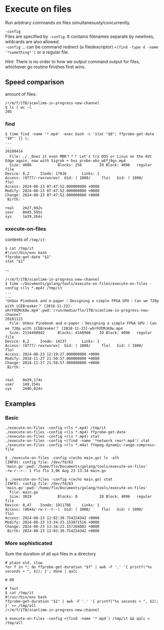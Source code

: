 # Execute on files

Run arbitrary commands on files simultaneously/concurrently.

`-config`  
Files are specified by `-config`. It contains filenames separate by newlines, wildcards are also allowed.  
`-config` ... can be command redirect (a filedescriptor) `<(find -type d -name '*something*')` or a regular file.

*Hint*: There is no order to how we output command output for files, whichever go routine finishes first wins.

## Speed comparison


amount of files:

```text
/r/m/f/1TB/scanlime-in-progress-new-channel
$ ls | wc -l
205
```

### find

```text
$ time find -name '*.mp4' -exec bash -c 'stat "$0"; ffprobe-get-date "$0"' {} \;
...
...
20180414
  File: ./._Does it even MBR？？？ Let's try DOS or Linux on the AVC Edge again, now with Sigrok + bus probe-ako_wEfj9gs.mp4
  Size: 4096            Blocks: 256        IO Block: 4096   regular file
Device: 8,2     Inode: 17816       Links: 1
Access: (0777/-rwxrwxrwx)  Uid: ( 1000/     flo)   Gid: ( 1000/     flo)
Access: 2024-08-23 07:47:52.000000000 +0000
Modify: 2024-08-23 07:47:52.000000000 +0000
Change: 2024-08-23 07:47:52.000000000 +0000
 Birth: -

real    2m27,942s
user    0m45,595s
sys     1m39,264s
```

### execute-on-files

contents of `/tmp/it`:

```text
$ cat /tmp/it
#!/usr/bin/env bash
ffprobe-get-date "$1"
stat "$1"
```

--

```text
/r/m/f/1TB/scanlime-in-progress-new-channel
$ time ~/Documents/golang/tools/execute-on-files/execute-on-files -config <(ls *.mp4) /tmp/it
...
...
'Unbox Pinebook and e-paper ⧸ Designing a simple FPGA GPU ⧸ Can we 720p with iCEBreaker？ [2018-11-23]-whrFOIMcK8w.mp4':pwd:'/run/media/flo/1TB/scanlime-in-progress-new-channel'
20181123
  File: Unbox Pinebook and e-paper ⧸ Designing a simple FPGA GPU ⧸ Can we 720p with iCEBreaker？ [2018-11-23]-whrFOIMcK8w.mp4
  Size: 2134490042      Blocks: 4168960    IO Block: 4096   regular file
Device: 8,2     Inode: 14237       Links: 1
Access: (0777/-rwxrwxrwx)  Uid: ( 1000/     flo)   Gid: ( 1000/     flo)
Access: 2024-08-23 12:19:27.000000000 +0000
Modify: 2018-11-27 21:50:57.000000000 +0000
Change: 2018-11-27 21:50:57.000000000 +0000
 Birth: -


real    0m39,174s
user    1m9,154s
sys     2m46,024s
```

## Examples

### Basic

```text
./execute-on-files -config <(ls *.mp4) /tmp/it
./execute-on-files -config <(ls *.mp4) ffprobe-get-date
./execute-on-files -config <(ls *.mp4) stat
./execute-on-files -config <(find -name '*network reor*.mp4') stat
./execute-on-files -config <(ls *.m4a) ffmpeg-dynamic-range-compress-file

$ ./execute-on-files -config <(echo main.go) ls -alh
[INFO]: config file: /dev/fd/63
'main.go':pwd:'/home/flo/Documents/golang/tools/execute-on-files'
-rw-r--r-- 1 flo flo 3,0K Aug 23 13:34 main.go

$ ./execute-on-files -config <(echo main.go) stat
[INFO]: config file: /dev/fd/63
'main.go':pwd:'/home/flo/Documents/golang/tools/execute-on-files'
  File: main.go
  Size: 3019            Blocks: 8          IO Block: 4096   regular file
Device: 0,47    Inode: 1911786     Links: 1
Access: (0644/-rw-r--r--)  Uid: ( 1000/     flo)   Gid: ( 1000/     flo)
Access: 2024-08-23 12:02:30.754224342 +0000
Modify: 2024-08-23 13:34:23.153871516 +0000
Change: 2024-08-23 13:34:23.157204802 +0000
 Birth: 2024-08-23 12:02:30.754224342 +0000
```

### More sophisticated

Sum the duration of all `mp4` files in a directory

```text
# plain old. slow
for f in *; do ffprobe-get-duration "$f" | awk -F '.' '{ printf("%s seconds + ", $1); }'; done | qalc

# OR

# fast
$ cat /tmp/it
#!/usr/bin/env bash
ffprobe-get-duration "$1" | awk -F '.' '{ printf("%s seconds + ", $1); }' >> /tmp/all
/r/m/f/1TB/scanlime-in-progress-new-channel

$ execute-on-files -config <(find -name '*.mp4') /tmp/it && qalc < /tmp/all
```

